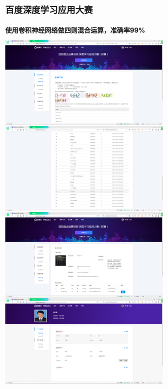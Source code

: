 # 百度深度学习应用大赛
## 使用卷积神经网络做四则混合运算，准确率99%
![image](https://github.com/liangzhicheng120/AI-IMG/blob/master/img/1.png)
![image](https://github.com/liangzhicheng120/AI-IMG/blob/master/img/2.png)
![image](https://github.com/liangzhicheng120/AI-IMG/blob/master/img/3.png)
![image](https://github.com/liangzhicheng120/AI-IMG/blob/master/img/4.png)

